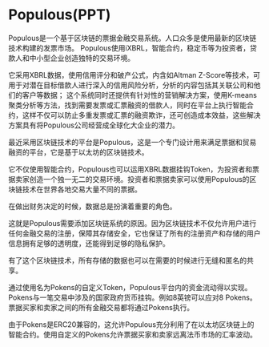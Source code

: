 # 

# Populous(PPT)

Populous是一个基于区块链的票据金融交易系统。人口众多是使用最新的区块链技术构建的发票市场。 Populous使用iXBRL，智能合约，稳定币等为投资者，贷款人和中小型企业创造独特的交易环境。

它采用XBRL数据，使用信用评分和破产公式，内含如Altman Z-Score等技术，可用于对潜在目标借款人进行深入的信用风险分析，分析的内容包括其关联公司和他们的客户等数据； 这个系统同时还提供有针对性的营销解决方案，使用K-means聚类分析等方法，找到需要发票或汇票融资的借款人，同时在平台上执行智能合约，这样不仅可以防止多重发票或汇票的融资欺诈，还可创造成本效益，这些解决方案具有将Populous公司经营成全球化大企业的潜力。

最近采用区块链技术的平台是Populous，这是一个专门设计用来满足票据和贸易融资的平台，它是基于以太坊的区块链技术。

它不仅使用智能合约，Populous也可以运用XBRL数据挂钩Token，为投资者和票据卖家创造一个独一无二的交易环境。投资者和票据卖家可以使用Populous的区块链技术在世界各地交易大量不同的票据。

在做出财务决定的时候，数据总是扮演着重要的角色。

这就是Populous需要添加区块链系统的原因。因为区块链技术不仅允许用户进行任何金融交易的注册，保障其存储安全，它也保证了所有的注册资产和存储的用户信息拥有足够的透明度，还能得到足够的隐私保护。

有了这个区块链技术，所有存储的数据也可以在需要的时候进行无缝和匿名的共享。

通过使用名为Pokens的自定义Token，Populous平台内的资金流动得以实现。Pokens与一笔交易中涉及的国家政府货币挂钩。例如8英镑可以应对8 Pokens。票据买家和卖家之间的所有金融交易都将通过Pokens执行。

由于Pokens是ERC20兼容的，这允许Populous充分利用了在以太坊区块链上的智能合约。使用自定义的Pokens允许票据买家和卖家远离法币市场的汇率波动。

